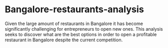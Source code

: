 # Bangalore-restaurants-analysis
Given the large amount of restaurants in Bangalore it has become significantly challenging for entrepreneurs to open new ones. This analysis seeks to discover what are the best options in order to open a profitable restaurant in Bangalore despite the current competition.
